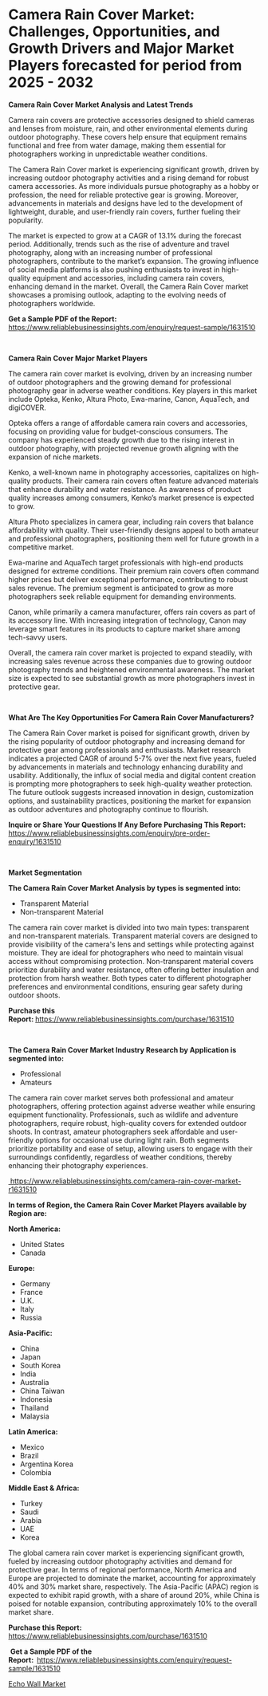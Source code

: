 <p><h1>Camera Rain Cover Market: Challenges, Opportunities, and Growth Drivers and Major Market Players forecasted for period from 2025 - 2032</h1></p><p><strong>Camera Rain Cover Market Analysis and Latest Trends</strong></p>
<p><p>Camera rain covers are protective accessories designed to shield cameras and lenses from moisture, rain, and other environmental elements during outdoor photography. These covers help ensure that equipment remains functional and free from water damage, making them essential for photographers working in unpredictable weather conditions.</p><p>The Camera Rain Cover market is experiencing significant growth, driven by increasing outdoor photography activities and a rising demand for robust camera accessories. As more individuals pursue photography as a hobby or profession, the need for reliable protective gear is growing. Moreover, advancements in materials and designs have led to the development of lightweight, durable, and user-friendly rain covers, further fueling their popularity.</p><p>The market is expected to grow at a CAGR of 13.1% during the forecast period. Additionally, trends such as the rise of adventure and travel photography, along with an increasing number of professional photographers, contribute to the market’s expansion. The growing influence of social media platforms is also pushing enthusiasts to invest in high-quality equipment and accessories, including camera rain covers, enhancing demand in the market. Overall, the Camera Rain Cover market showcases a promising outlook, adapting to the evolving needs of photographers worldwide.</p></p>
<p><strong>Get a Sample PDF of the Report:&nbsp;</strong> <a href="https://www.reliablebusinessinsights.com/enquiry/request-sample/1631510?utm_campaign=2244&utm_medium=2&utm_source=Github&utm_content=ia&utm_term=08022025&utm_id=camera-rain-cover">https://www.reliablebusinessinsights.com/enquiry/request-sample/1631510</a></p>
<p>&nbsp;</p>
<p><strong>Camera Rain Cover Major Market Players</strong></p>
<p><p>The camera rain cover market is evolving, driven by an increasing number of outdoor photographers and the growing demand for professional photography gear in adverse weather conditions. Key players in this market include Opteka, Kenko, Altura Photo, Ewa-marine, Canon, AquaTech, and digiCOVER. </p><p>Opteka offers a range of affordable camera rain covers and accessories, focusing on providing value for budget-conscious consumers. The company has experienced steady growth due to the rising interest in outdoor photography, with projected revenue growth aligning with the expansion of niche markets.</p><p>Kenko, a well-known name in photography accessories, capitalizes on high-quality products. Their camera rain covers often feature advanced materials that enhance durability and water resistance. As awareness of product quality increases among consumers, Kenko’s market presence is expected to grow.</p><p>Altura Photo specializes in camera gear, including rain covers that balance affordability with quality. Their user-friendly designs appeal to both amateur and professional photographers, positioning them well for future growth in a competitive market.</p><p>Ewa-marine and AquaTech target professionals with high-end products designed for extreme conditions. Their premium rain covers often command higher prices but deliver exceptional performance, contributing to robust sales revenue. The premium segment is anticipated to grow as more photographers seek reliable equipment for demanding environments.</p><p>Canon, while primarily a camera manufacturer, offers rain covers as part of its accessory line. With increasing integration of technology, Canon may leverage smart features in its products to capture market share among tech-savvy users.</p><p>Overall, the camera rain cover market is projected to expand steadily, with increasing sales revenue across these companies due to growing outdoor photography trends and heightened environmental awareness. The market size is expected to see substantial growth as more photographers invest in protective gear.</p></p>
<p>&nbsp;</p>
<p><strong>What Are The Key Opportunities For Camera Rain Cover Manufacturers?</strong></p>
<p><p>The Camera Rain Cover market is poised for significant growth, driven by the rising popularity of outdoor photography and increasing demand for protective gear among professionals and enthusiasts. Market research indicates a projected CAGR of around 5-7% over the next five years, fueled by advancements in materials and technology enhancing durability and usability. Additionally, the influx of social media and digital content creation is prompting more photographers to seek high-quality weather protection. The future outlook suggests increased innovation in design, customization options, and sustainability practices, positioning the market for expansion as outdoor adventures and photography continue to flourish.</p></p>
<p><strong>Inquire or Share Your Questions If Any Before Purchasing This Report:</strong> <a href="https://www.reliablebusinessinsights.com/enquiry/pre-order-enquiry/1631510?utm_campaign=2244&utm_medium=2&utm_source=Github&utm_content=ia&utm_term=08022025&utm_id=camera-rain-cover">https://www.reliablebusinessinsights.com/enquiry/pre-order-enquiry/1631510</a></p>
<p>&nbsp;</p>
<p><strong>Market Segmentation</strong></p>
<p><strong>The Camera Rain Cover Market Analysis by types is segmented into:</strong></p>
<p><ul><li>Transparent Material</li><li>Non-transparent Material</li></ul></p>
<p><p>The camera rain cover market is divided into two main types: transparent and non-transparent materials. Transparent material covers are designed to provide visibility of the camera's lens and settings while protecting against moisture. They are ideal for photographers who need to maintain visual access without compromising protection. Non-transparent material covers prioritize durability and water resistance, often offering better insulation and protection from harsh weather. Both types cater to different photographer preferences and environmental conditions, ensuring gear safety during outdoor shoots.</p></p>
<p><strong>Purchase this Report:&nbsp;</strong><a href="https://www.reliablebusinessinsights.com/purchase/1631510?utm_campaign=2244&utm_medium=2&utm_source=Github&utm_content=ia&utm_term=08022025&utm_id=camera-rain-cover">https://www.reliablebusinessinsights.com/purchase/1631510</a></p>
<p>&nbsp;</p>
<p><strong>The Camera Rain Cover Market Industry Research by Application is segmented into:</strong></p>
<p><ul><li>Professional</li><li>Amateurs</li></ul></p>
<p><p>The camera rain cover market serves both professional and amateur photographers, offering protection against adverse weather while ensuring equipment functionality. Professionals, such as wildlife and adventure photographers, require robust, high-quality covers for extended outdoor shoots. In contrast, amateur photographers seek affordable and user-friendly options for occasional use during light rain. Both segments prioritize portability and ease of setup, allowing users to engage with their surroundings confidently, regardless of weather conditions, thereby enhancing their photography experiences.</p></p>
<p><a href="https://www.reliablebusinessinsights.com/camera-rain-cover-market-r1631510?utm_campaign=2244&utm_medium=2&utm_source=Github&utm_content=ia&utm_term=08022025&utm_id=camera-rain-cover">&nbsp;https://www.reliablebusinessinsights.com/camera-rain-cover-market-r1631510</a></p>
<p><strong>In terms of Region, the Camera Rain Cover Market Players available by Region are:</strong></p>
<p>
    <p> <strong> North America: </strong>
        <ul>
            <li>United States</li>
            <li>Canada</li>
        </ul>
        </p> 
    <p> <strong> Europe: </strong>
        <ul>
            <li>Germany</li>
            <li>France</li>
            <li>U.K.</li>
            <li>Italy</li>
            <li>Russia</li>
        </ul>
        </p> 
    <p> <strong> Asia-Pacific: </strong>
        <ul>
            <li>China</li>
            <li>Japan</li>
            <li>South Korea</li>
            <li>India</li>
            <li>Australia</li>
            <li>China Taiwan</li>
            <li>Indonesia</li>
            <li>Thailand</li>
            <li>Malaysia</li>
        </ul>
        </p> 
    <p> <strong> Latin America: </strong>
        <ul>
            <li>Mexico</li>
            <li>Brazil</li>
            <li>Argentina Korea</li>
            <li>Colombia</li>
        </ul>
        </p> 
    <p> <strong> Middle East & Africa: </strong>
        <ul>
            <li>Turkey</li>
            <li>Saudi</li>
            <li>Arabia</li>
            <li>UAE</li>
            <li>Korea</li>
        </ul>
    </p>
    </p>
<p><p>The global camera rain cover market is experiencing significant growth, fueled by increasing outdoor photography activities and demand for protective gear. In terms of regional performance, North America and Europe are projected to dominate the market, accounting for approximately 40% and 30% market share, respectively. The Asia-Pacific (APAC) region is expected to exhibit rapid growth, with a share of around 20%, while China is poised for notable expansion, contributing approximately 10% to the overall market share.</p></p>
<p><strong>Purchase this Report: </strong><a href="https://www.reliablebusinessinsights.com/purchase/1631510?utm_campaign=2244&utm_medium=2&utm_source=Github&utm_content=ia&utm_term=08022025&utm_id=camera-rain-cover">https://www.reliablebusinessinsights.com/purchase/1631510</a></p>
<p>&nbsp;<strong>Get a Sample PDF of the Report:&nbsp;&nbsp;</strong><a href="https://www.reliablebusinessinsights.com/enquiry/request-sample/1631510?utm_campaign=2244&utm_medium=2&utm_source=Github&utm_content=ia&utm_term=08022025&utm_id=camera-rain-cover">https://www.reliablebusinessinsights.com/enquiry/request-sample/1631510</a></p>
<p><strong></strong></p>
<p><p><a href="https://github.com/steidmindy199393/Market-Research-Report-List-1/blob/main/echo-wall-market.md?utm_campaign=2244&utm_medium=2&utm_source=Github&utm_content=ia&utm_term=08022025&utm_id=camera-rain-cover">Echo Wall Market</a></p></p>